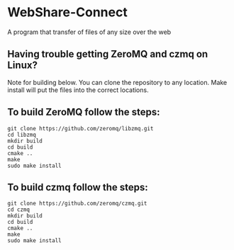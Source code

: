 # WebShare-Connect
A program that transfer of files of any size over the web

## Having trouble getting ZeroMQ and czmq on Linux?
Note for building below.
You can clone the repository to any location. 
Make install will put the files into the correct locations.
## To build ZeroMQ follow the steps:
```
git clone https://github.com/zeromq/libzmq.git
cd libzmq
mkdir build
cd build
cmake ..
make
sudo make install

```
## To build czmq follow the steps:
```
git clone https://github.com/zeromq/czmq.git
cd czmq
mkdir build
cd build
cmake ..
make
sudo make install

```
